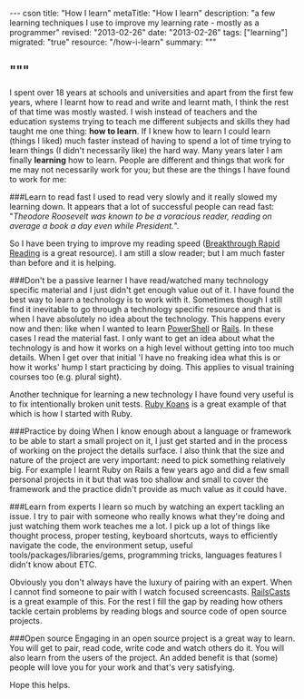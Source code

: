 --- cson
title: "How I learn"
metaTitle: "How I learn"
description: "a few learning techniques I use to improve my learning rate - mostly as a programmer"
revised: "2013-02-26"
date: "2013-02-26"
tags: ["learning"]
migrated: "true"
resource: "/how-i-learn"
summary: """

"""
---
I spent over 18 years at schools and universities and apart from the first few years, where I learnt how to read and write and learnt math, I think the rest of that time was mostly wasted. I wish instead of teachers and the education systems trying to teach me different subjects and skills they had taught me one thing: **how to learn**. If I knew how to learn I could learn (things I liked) much faster instead of having to spend a lot of time trying to learn things (I didn't necessarily like) the hard way. Many years later I am finally **learning** how to learn. People are different and things that work for me may not necessarily work for you; but these are the things I have found to work for me:

###Learn to read fast
I used to read very slowly and it really slowed my learning down. It appears that a lot of successful people can read fast: "*Theodore Roosevelt was known to be a voracious reader, reading on average a book a day even while President.*". 

So I have been trying to improve my reading speed ([Breakthrough Rapid Reading](http://www.amazon.com/Breakthrough-Rapid-Reading-Peter-Kump/dp/073520019X) is a great resource). I am still a slow reader; but I am much faster than before and it is helping.

###Don't be a passive learner
I have read/watched many technology specific material and I just didn't get enough value out of it. I have found the best way to learn a technology is to work with it. Sometimes though I still find it inevitable to go through a technology specific resource and that is when I have absolutely no idea about the technology. This happens every now and then: like when I wanted to learn [PowerShell](http://www.powershellpro.com/powershell-tutorial-introduction/) or [Rails](http://ruby.railstutorial.org/). In these cases I read the material fast. I only want to get an idea about what the technology is and how it works on a high level without getting into too much details. When I get over that initial 'I have no freaking idea what this is or how it works' hump I start practicing by doing. This applies to visual training courses too (e.g. plural sight).

Another technique for learning a new technology I have found very useful is to fix intentionally broken unit tests. [Ruby Koans](http://rubykoans.com/) is a great example of that which is how I started with Ruby.

###Practice by doing
When I know enough about a language or framework to be able to start a small project on it, I just get started and in the process of working on the project the details surface. I also think that the size and nature of the project are very important: need to pick something relatively big. For example I learnt Ruby on Rails a few years ago and did a few small personal projects in it  but that was too shallow and small to cover the framework and the practice didn't provide as much value as it could have.

###Learn from experts
I learn so much by watching an expert tackling an issue. I try to pair with someone who really knows what they're doing and just watching them work teaches me a lot. I pick up a lot of things like thought process, proper testing, keyboard shortcuts, ways to efficiently navigate the code, the environment setup, useful tools/packages/libraries/gems, programming tricks, languages features I didn't know about ETC.

Obviously you don't always have the luxury of pairing with an expert. When I cannot find someone to pair with I watch focused screencasts. [RailsCasts](http://railscasts.com/) is a great example of this. For the rest I fill the gap by reading how others tackle certain problems by reading blogs and source code of open source projects.

###Open source
Engaging in an open source project is a great way to learn. You will get to pair, read code, write code and watch others do it. You will also learn from the users of the project. An added benefit is that (some) people will love you for your work and that's very satisfying.

Hope this helps.






